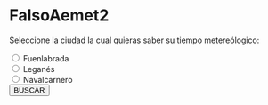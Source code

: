 # FalsoAemet2
<!DOCTYPE html>
<html>
<head>
<title>FALSO AEMET</title>
</head>
<body>
<form method="GET" action="http://www.aemet.es/es/buscador">
	<p>Seleccione la ciudad la cual quieras saber su tiempo metereólogico:</p>
	<input id="fuenla" type="radio" name="str" value="Fuenlabrada">
	<label for="fuenla">Fuenlabrada</label>
	<br>
	<input id="leganes" type="radio" name="str" value="Leganes">
	<label for="leganes">Leganés</label>
	<br>
	<input id="navalcarnero" type="radio" name="str" value="Navalcarnero">
	<label for="navalcarnero">Navalcarnero</label>
	<br>
	<input type="submit" value="BUSCAR">
</form>
</body>
</html>
